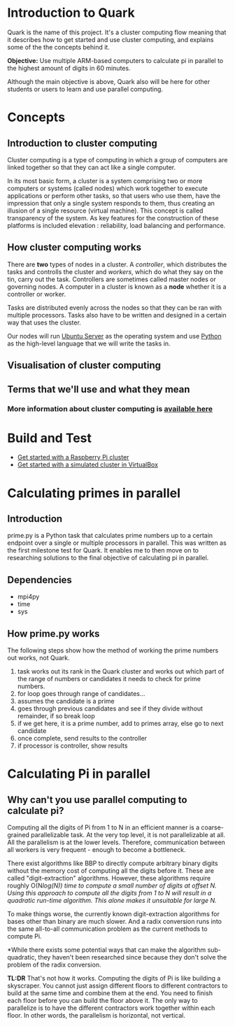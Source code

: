 # Introduction to Quark
Quark is the name of this project. It's a cluster computing flow meaning that it describes how to get started and use cluster computing, and explains some of the the concepts behind it.

**Objective:** Use multiple ARM-based computers to calculate pi in parallel to the highest amount of digits in 60 minutes.

Although the main objective is above, Quark also will be here for other students or users to learn and use parallel computing.

# Concepts

## Introduction to cluster computing
Cluster computing is a type of computing in which a group of computers are linked together so that they can act like a single computer. 

In its most basic form, a cluster is a system comprising two or more computers or systems (called nodes) which work together to execute applications or perform other tasks, so that users who use them, have the impression that only a single system responds to them, thus creating an illusion of a single resource (virtual machine). This concept is called transparency of the system. As key features for the construction of these platforms is included elevation : reliability, load balancing and performance.

## How cluster computing works

There are **two** types of nodes in a cluster. A *controller*, which distributes the tasks and controlls the cluster and *workers*, which do what they say on the tin, carry out the task.
Controllers are sometimes called master nodes or governing nodes. 
A computer in a cluster is known as a **node** whether it is a controller or worker.

Tasks are distributed evenly across the nodes so that they can be ran with multiple processors. Tasks also have to be written and designed in a certain way that uses the cluster. 

Our nodes will run [Ubuntu Server](https://ubuntu.com/download/server) as the operating system and use [Python](https://www.python.org) as the high-level language that we will write the tasks in. 

## Visualisation of cluster computing
## Terms that we'll use and what they mean

### More information about cluster computing is [available here](docs/cluster-indepth.md)

# Build and Test

- [Get started with a Raspberry Pi cluster](docs/rpi4-cluster-tutorial.md)
- [Get started with a simulated cluster in VirtualBox](docs/simulated-cluster-tutorial.md)

# Calculating primes in parallel

## Introduction 
prime.py is a Python task that calculates prime numbers up to a certain endpoint over a single or multiple processors in parallel. This was written as the first milestone test for Quark. It enables me to then move on to researching solutions to the final objective of calculating pi in parallel.

## Dependencies
- mpi4py
- time
- sys

## How prime.py works
The following steps show how the method of working the prime numbers out works, not Quark.  

1.	task works out its rank in the Quark cluster and works out which part of the range of numbers or candidates it needs to check for prime numbers.
2.	for loop goes through range of candidates...
3.	assumes the candidate is a prime
4.	goes through previous candidates and see if they divide without remainder, if so break loop
5.  if we get here, it is a prime number, add to primes array, else go to next candidate
6.	once complete, send results to the controller
7.	if processor is controller, show results

# Calculating Pi in parallel

## Why can't you use parallel computing to calculate pi?

Computing all the digits of Pi from 1 to N in an efficient manner is a coarse-grained parallelizable task. At the very top level, it is not parallelizable at all. All the parallelism is at the lower levels. Therefore, communication between all workers is very frequent - enough to become a bottleneck.

There exist algorithms like BBP to directly compute arbitrary binary digits without the memory cost of computing all the digits before it. These are called "digit-extraction" algorithms. However, these algorithms require roughly O(N*log(N)) time to compute a small number of digits at offset N. Using this approach to compute all the digits from 1 to N will result in a quadratic run-time algorithm. This alone makes it unsuitable for large N.*

To make things worse, the currently known digit-extraction algorithms for bases other than binary are much slower. And a radix conversion runs into the same all-to-all communication problem as the current methods to compute Pi.

*While there exists some potential ways that can make the algorithm sub-quadratic, they haven't been researched since because they don't solve the problem of the radix conversion.


**TL:DR**
That's not how it works. Computing the digits of Pi is like building a skyscraper. You cannot just assign different floors to different contractors to build at the same time and combine them at the end. You need to finish each floor before you can build the floor above it. The only way to parallelize is to have the different contractors work together within each floor. In other words, the parallelism is horizontal, not vertical.
